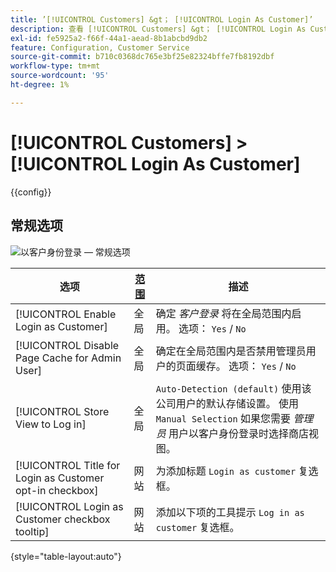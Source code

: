 ```yaml
---
title: ’[!UICONTROL Customers] &gt； [!UICONTROL Login As Customer]’
description: 查看 [!UICONTROL Customers] &gt； [!UICONTROL Login As Customer] 商务管理员页面。
exl-id: fe5925a2-f66f-44a1-aead-8b1abcbd9db2
feature: Configuration, Customer Service
source-git-commit: b710c0368dc765e3bf25e82324bffe7fb8192dbf
workflow-type: tm+mt
source-wordcount: '95'
ht-degree: 1%

---
```


# [!UICONTROL Customers] > [!UICONTROL Login As Customer]

{{config}}

## 常规选项

![以客户身份登录 — 常规选项](./assets/login-as-customer.png)<!-- zoom -->

<!-- [Login As Customer - General Options](https://docs.magento.com/user-guide/customers/login-as-customer.html#enable-the-feature) -->

| 选项 | [范围](../../getting-started/websites-stores-views.md#scope-settings) | 描述 |
|-- | -- | -- |
| [!UICONTROL Enable Login as Customer] | 全局 | 确定 _客户登录_ 将在全局范围内启用。 选项： `Yes` / `No` |
| [!UICONTROL Disable Page Cache for Admin User] | 全局 | 确定在全局范围内是否禁用管理员用户的页面缓存。 选项： `Yes` / `No` |
| [!UICONTROL Store View to Log in] | 全局 | `Auto-Detection (default)` 使用该公司用户的默认存储设置。 使用 `Manual Selection` 如果您需要 _管理员_ 用户以客户身份登录时选择商店视图。 |
| [!UICONTROL Title for Login as Customer opt-in checkbox] | 网站 | 为添加标题 `Login as customer` 复选框。 |
| [!UICONTROL Login as Customer checkbox tooltip] | 网站 | 添加以下项的工具提示 `Log in as customer` 复选框。 |

{style="table-layout:auto"}
